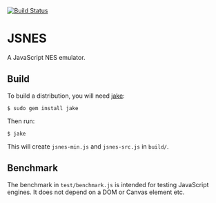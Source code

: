 [![Build Status](https://travis-ci.org/darvin/jsnes.png)](https://travis-ci.org/darvin/jsnes)

JSNES
=====

A JavaScript NES emulator.

Build
-----

To build a distribution, you will need [jake](http://github.com/jcoglan/jake):

    $ sudo gem install jake

Then run:

    $ jake

This will create ``jsnes-min.js`` and ``jsnes-src.js`` in ``build/``.

Benchmark
---------

The benchmark in ``test/benchmark.js`` is intended for testing JavaScript 
engines. It does not depend on a DOM or Canvas element etc.
